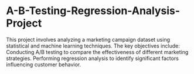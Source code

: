# A-B-Testing-Regression-Analysis-Project
This project involves analyzing a marketing campaign dataset using statistical and machine learning techniques. The key objectives include:  Conducting A/B testing to compare the effectiveness of different marketing strategies. Performing regression analysis to identify significant factors influencing customer behavior.
